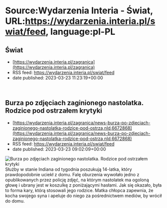 # Source:Wydarzenia Interia - Świat, URL:https://wydarzenia.interia.pl/swiat/feed, language:pl-PL

## Świat
 - [https://wydarzenia.interia.pl/zagranica](https://wydarzenia.interia.pl/zagranica)
 - RSS feed: https://wydarzenia.interia.pl/swiat/feed
 - date published: 2023-03-23 11:23:19+00:00

<p></p><br clear="all" />

## Burza po zdjęciach zaginionego nastolatka. Rodzice pod ostrzałem krytyki
 - [https://wydarzenia.interia.pl/zagranica/news-burza-po-zdjeciach-zaginionego-nastolatka-rodzice-pod-ostrza,nId,6672868](https://wydarzenia.interia.pl/zagranica/news-burza-po-zdjeciach-zaginionego-nastolatka-rodzice-pod-ostrza,nId,6672868)
 - RSS feed: https://wydarzenia.interia.pl/swiat/feed
 - date published: 2023-03-23 09:02:09+00:00

<p><a href="https://wydarzenia.interia.pl/zagranica/news-burza-po-zdjeciach-zaginionego-nastolatka-rodzice-pod-ostrza,nId,6672868"><img align="left" alt="Burza po zdjęciach zaginionego nastolatka. Rodzice pod ostrzałem krytyki" src="https://i.iplsc.com/burza-po-zdjeciach-zaginionego-nastolatka-rodzice-pod-ostrza/000GXIPEDQIDBIML-C321.jpg" /></a>Służby w stanie Indiana od tygodnia poszukują 14-latka, który prawdopodobnie uciekł z domu. Falę oburzenia wywołało jedno z opublikowanych przez policję zdjęć, na którym nastolatek ma ogoloną głowę i ubrany jest w koszulkę z poniżającymi hasłami. Jak się okazało, była to forma kary, którą stosowali jego rodzice. Matka chłopca zapewnia, że kocha swojego syna i apeluje do niego za pośrednictwem mediów, by wrócił do domu. </p><br clear="all" />

